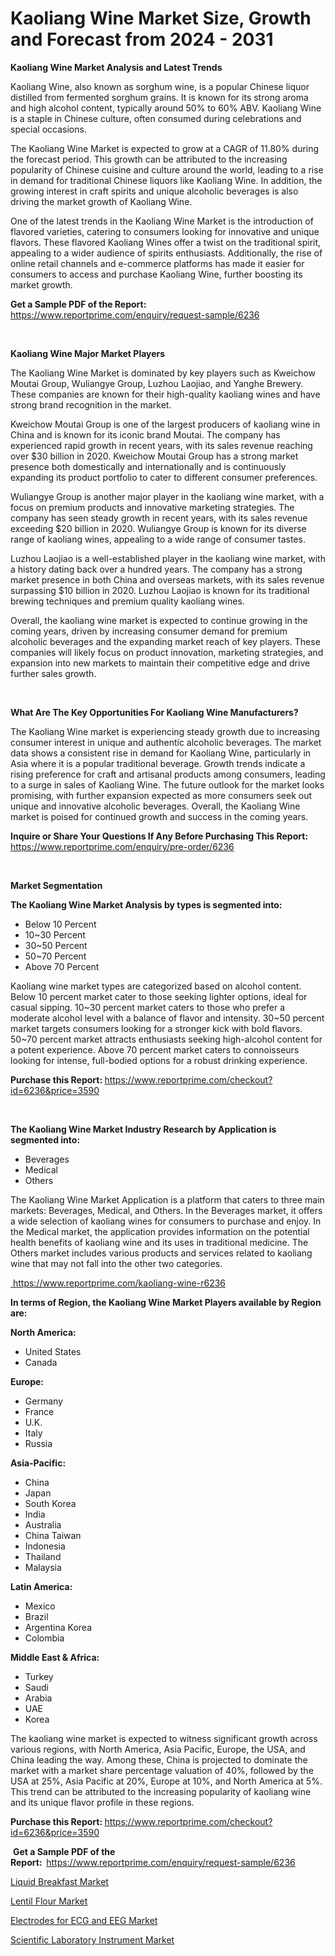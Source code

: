 <p><h1>Kaoliang Wine Market Size, Growth and Forecast from 2024 - 2031</h1></p><p><strong>Kaoliang Wine Market Analysis and Latest Trends</strong></p>
<p><p>Kaoliang Wine, also known as sorghum wine, is a popular Chinese liquor distilled from fermented sorghum grains. It is known for its strong aroma and high alcohol content, typically around 50% to 60% ABV. Kaoliang Wine is a staple in Chinese culture, often consumed during celebrations and special occasions.</p><p>The Kaoliang Wine Market is expected to grow at a CAGR of 11.80% during the forecast period. This growth can be attributed to the increasing popularity of Chinese cuisine and culture around the world, leading to a rise in demand for traditional Chinese liquors like Kaoliang Wine. In addition, the growing interest in craft spirits and unique alcoholic beverages is also driving the market growth of Kaoliang Wine.</p><p>One of the latest trends in the Kaoliang Wine Market is the introduction of flavored varieties, catering to consumers looking for innovative and unique flavors. These flavored Kaoliang Wines offer a twist on the traditional spirit, appealing to a wider audience of spirits enthusiasts. Additionally, the rise of online retail channels and e-commerce platforms has made it easier for consumers to access and purchase Kaoliang Wine, further boosting its market growth.</p></p>
<p><strong>Get a Sample PDF of the Report:&nbsp;</strong> <a href="https://www.reportprime.com/enquiry/request-sample/6236">https://www.reportprime.com/enquiry/request-sample/6236</a></p>
<p>&nbsp;</p>
<p><strong>Kaoliang Wine Major Market Players</strong></p>
<p><p>The Kaoliang Wine Market is dominated by key players such as Kweichow Moutai Group, Wuliangye Group, Luzhou Laojiao, and Yanghe Brewery. These companies are known for their high-quality kaoliang wines and have strong brand recognition in the market. </p><p>Kweichow Moutai Group is one of the largest producers of kaoliang wine in China and is known for its iconic brand Moutai. The company has experienced rapid growth in recent years, with its sales revenue reaching over $30 billion in 2020. Kweichow Moutai Group has a strong market presence both domestically and internationally and is continuously expanding its product portfolio to cater to different consumer preferences. </p><p>Wuliangye Group is another major player in the kaoliang wine market, with a focus on premium products and innovative marketing strategies. The company has seen steady growth in recent years, with its sales revenue exceeding $20 billion in 2020. Wuliangye Group is known for its diverse range of kaoliang wines, appealing to a wide range of consumer tastes.</p><p>Luzhou Laojiao is a well-established player in the kaoliang wine market, with a history dating back over a hundred years. The company has a strong market presence in both China and overseas markets, with its sales revenue surpassing $10 billion in 2020. Luzhou Laojiao is known for its traditional brewing techniques and premium quality kaoliang wines.</p><p>Overall, the kaoliang wine market is expected to continue growing in the coming years, driven by increasing consumer demand for premium alcoholic beverages and the expanding market reach of key players. These companies will likely focus on product innovation, marketing strategies, and expansion into new markets to maintain their competitive edge and drive further sales growth.</p></p>
<p>&nbsp;</p>
<p><strong>What Are The Key Opportunities For Kaoliang Wine Manufacturers?</strong></p>
<p><p>The Kaoliang Wine market is experiencing steady growth due to increasing consumer interest in unique and authentic alcoholic beverages. The market data shows a consistent rise in demand for Kaoliang Wine, particularly in Asia where it is a popular traditional beverage. Growth trends indicate a rising preference for craft and artisanal products among consumers, leading to a surge in sales of Kaoliang Wine. The future outlook for the market looks promising, with further expansion expected as more consumers seek out unique and innovative alcoholic beverages. Overall, the Kaoliang Wine market is poised for continued growth and success in the coming years.</p></p>
<p><strong>Inquire or Share Your Questions If Any Before Purchasing This Report:</strong> <a href="https://www.reportprime.com/enquiry/pre-order/6236">https://www.reportprime.com/enquiry/pre-order/6236</a></p>
<p>&nbsp;</p>
<p><strong>Market Segmentation</strong></p>
<p><strong>The Kaoliang Wine Market Analysis by types is segmented into:</strong></p>
<p><ul><li>Below 10 Percent</li><li>10~30 Percent</li><li>30~50 Percent</li><li>50~70 Percent</li><li>Above 70 Percent</li></ul></p>
<p><p>Kaoliang wine market types are categorized based on alcohol content. Below 10 percent market cater to those seeking lighter options, ideal for casual sipping. 10~30 percent market caters to those who prefer a moderate alcohol level with a balance of flavor and intensity. 30~50 percent market targets consumers looking for a stronger kick with bold flavors. 50~70 percent market attracts enthusiasts seeking high-alcohol content for a potent experience. Above 70 percent market caters to connoisseurs looking for intense, full-bodied options for a robust drinking experience.</p></p>
<p><strong>Purchase this Report:&nbsp;</strong><a href="https://www.reportprime.com/checkout?id=6236&price=3590">https://www.reportprime.com/checkout?id=6236&price=3590</a></p>
<p>&nbsp;</p>
<p><strong>The Kaoliang Wine Market Industry Research by Application is segmented into:</strong></p>
<p><ul><li>Beverages</li><li>Medical</li><li>Others</li></ul></p>
<p><p>The Kaoliang Wine Market Application is a platform that caters to three main markets: Beverages, Medical, and Others. In the Beverages market, it offers a wide selection of kaoliang wines for consumers to purchase and enjoy. In the Medical market, the application provides information on the potential health benefits of kaoliang wine and its uses in traditional medicine. The Others market includes various products and services related to kaoliang wine that may not fall into the other two categories.</p></p>
<p><a href="https://www.reportprime.com/kaoliang-wine-r6236">&nbsp;https://www.reportprime.com/kaoliang-wine-r6236</a></p>
<p><strong>In terms of Region, the Kaoliang Wine Market Players available by Region are:</strong></p>
<p>
    <p> <strong> North America: </strong>
        <ul>
            <li>United States</li>
            <li>Canada</li>
        </ul>
        </p> 
    <p> <strong> Europe: </strong>
        <ul>
            <li>Germany</li>
            <li>France</li>
            <li>U.K.</li>
            <li>Italy</li>
            <li>Russia</li>
        </ul>
        </p> 
    <p> <strong> Asia-Pacific: </strong>
        <ul>
            <li>China</li>
            <li>Japan</li>
            <li>South Korea</li>
            <li>India</li>
            <li>Australia</li>
            <li>China Taiwan</li>
            <li>Indonesia</li>
            <li>Thailand</li>
            <li>Malaysia</li>
        </ul>
        </p> 
    <p> <strong> Latin America: </strong>
        <ul>
            <li>Mexico</li>
            <li>Brazil</li>
            <li>Argentina Korea</li>
            <li>Colombia</li>
        </ul>
        </p> 
    <p> <strong> Middle East & Africa: </strong>
        <ul>
            <li>Turkey</li>
            <li>Saudi</li>
            <li>Arabia</li>
            <li>UAE</li>
            <li>Korea</li>
        </ul>
    </p>
    </p>
<p><p>The kaoliang wine market is expected to witness significant growth across various regions, with North America, Asia Pacific, Europe, the USA, and China leading the way. Among these, China is projected to dominate the market with a market share percentage valuation of 40%, followed by the USA at 25%, Asia Pacific at 20%, Europe at 10%, and North America at 5%. This trend can be attributed to the increasing popularity of kaoliang wine and its unique flavor profile in these regions.</p></p>
<p><strong>Purchase this Report: </strong><a href="https://www.reportprime.com/checkout?id=6236&price=3590">https://www.reportprime.com/checkout?id=6236&price=3590</a></p>
<p>&nbsp;<strong>Get a Sample PDF of the Report:&nbsp;&nbsp;</strong><a href="https://www.reportprime.com/enquiry/request-sample/6236">https://www.reportprime.com/enquiry/request-sample/6236</a></p>
<p><strong></strong></p>
<p><p><a href="https://github.com/mauripalmi/Market-Research-Report-List-4/blob/main/liquid-breakfast-market.md">Liquid Breakfast Market</a></p><p><a href="https://github.com/gulaimolin/Market-Research-Report-List-5/blob/main/lentil-flour-market.md">Lentil Flour Market</a></p><p><a href="https://issuu.com/reportprime-2/docs/electrodes-for-ecg-and-eeg-market-size-2030.pptx">Electrodes for ECG and EEG Market</a></p><p><a href="https://issuu.com/reportprime-2/docs/scientific-laboratory-instrument-market-size-2030.">Scientific Laboratory Instrument Market</a></p></p>